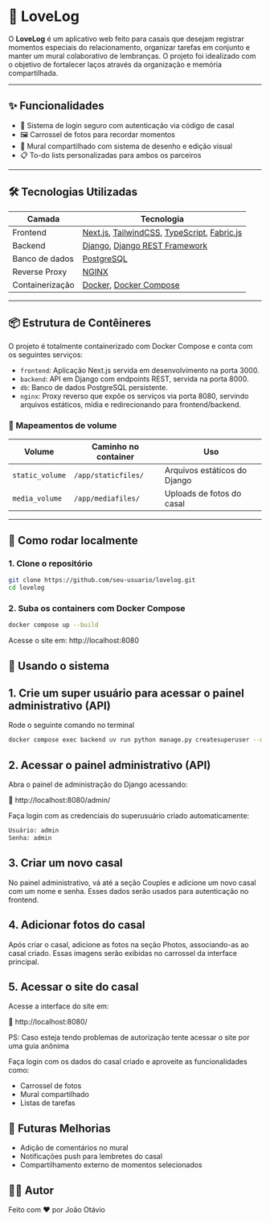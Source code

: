 # 💖 LoveLog

O **LoveLog** é um aplicativo web feito para casais que desejam registrar momentos especiais do relacionamento, organizar tarefas em conjunto e manter um mural colaborativo de lembranças. O projeto foi idealizado com o objetivo de fortalecer laços através da organização e memória compartilhada.

---

## ✨ Funcionalidades

- 🔐 Sistema de login seguro com autenticação via código de casal
- 🖼️ Carrossel de fotos para recordar momentos
- 🧠 Mural compartilhado com sistema de desenho e edição visual
- 📋 To-do lists personalizadas para ambos os parceiros

---

## 🛠️ Tecnologias Utilizadas

| Camada     | Tecnologia                    |
|------------|-------------------------------|
| Frontend   | [Next.js](https://nextjs.org/), [TailwindCSS](https://tailwindcss.com/), [TypeScript](https://www.typescriptlang.org/), [Fabric.js](http://fabricjs.com/) |
| Backend    | [Django](https://www.djangoproject.com/), [Django REST Framework](https://www.django-rest-framework.org/) |
| Banco de dados | [PostgreSQL](https://www.postgresql.org/) |
| Reverse Proxy | [NGINX](https://www.nginx.com/) |
| Containerização | [Docker](https://www.docker.com/), [Docker Compose](https://docs.docker.com/compose/) |

---

## 📦 Estrutura de Contêineres

O projeto é totalmente containerizado com Docker Compose e conta com os seguintes serviços:

- `frontend`: Aplicação Next.js servida em desenvolvimento na porta 3000.
- `backend`: API em Django com endpoints REST, servida na porta 8000.
- `db`: Banco de dados PostgreSQL persistente.
- `nginx`: Proxy reverso que expõe os serviços via porta 8080, servindo arquivos estáticos, mídia e redirecionando para frontend/backend.

### 🔗 Mapeamentos de volume

| Volume        | Caminho no container     | Uso                        |
|---------------|--------------------------|-----------------------------|
| `static_volume` | `/app/staticfiles/`      | Arquivos estáticos do Django |
| `media_volume`  | `/app/mediafiles/`       | Uploads de fotos do casal    |

---

## 🚀 Como rodar localmente

### 1. Clone o repositório

```bash
git clone https://github.com/seu-usuario/lovelog.git
cd lovelog
``` 

### 2. Suba os containers com Docker Compose

```bash
docker compose up --build
``` 

Acesse o site em: http://localhost:8080

## 🧪 Usando o sistema

## 1. Crie um super usuário para acessar o painel administrativo (API)
Rode o seguinte comando no terminal
```bash
docker compose exec backend uv run python manage.py createsuperuser --noinput
``` 

## 2. Acessar o painel administrativo (API)
Abra o painel de administração do Django acessando: 

🔗 http://localhost:8080/admin/

Faça login com as credenciais do superusuário criado automaticamente:
```bash
Usuário: admin  
Senha: admin
``` 

## 3. Criar um novo casal
No painel administrativo, vá até a seção Couples e adicione um novo casal com um nome e senha.
Esses dados serão usados para autenticação no frontend.

## 4. Adicionar fotos do casal
Após criar o casal, adicione as fotos na seção Photos, associando-as ao casal criado.
Essas imagens serão exibidas no carrossel da interface principal.

## 5. Acessar o site do casal
Acesse a interface do site em:

🔗 http://localhost:8080/

PS: Caso esteja tendo problemas de autorização tente acessar o site por uma guia anônima

Faça login com os dados do casal criado e aproveite as funcionalidades como:
- Carrossel de fotos
- Mural compartilhado
- Listas de tarefas


## 📌 Futuras Melhorias

- Adição de comentários no mural
- Notificações push para lembretes do casal
- Compartilhamento externo de momentos selecionados

## 👨‍💻 Autor

Feito com ❤️ por João Otávio
